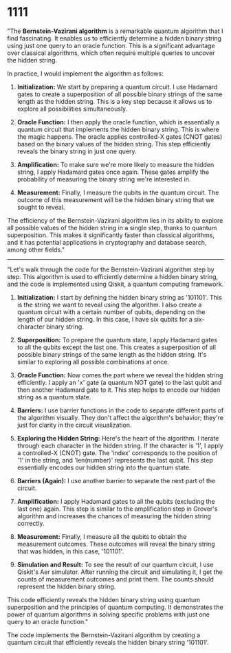 # 1111
"The **Bernstein-Vazirani algorithm** is a remarkable quantum algorithm that I find fascinating. It enables us to efficiently determine a hidden binary string using just one query to an oracle function. This is a significant advantage over classical algorithms, which often require multiple queries to uncover the hidden string.

In practice, I would implement the algorithm as follows:

1. **Initialization:** We start by preparing a quantum circuit. I use Hadamard gates to create a superposition of all possible binary strings of the same length as the hidden string. This is a key step because it allows us to explore all possibilities simultaneously.

2. **Oracle Function:** I then apply the oracle function, which is essentially a quantum circuit that implements the hidden binary string. This is where the magic happens. The oracle applies controlled-X gates (CNOT gates) based on the binary values of the hidden string. This step efficiently reveals the binary string in just one query.

3. **Amplification:** To make sure we're more likely to measure the hidden string, I apply Hadamard gates once again. These gates amplify the probability of measuring the binary string we're interested in.

4. **Measurement:** Finally, I measure the qubits in the quantum circuit. The outcome of this measurement will be the hidden binary string that we sought to reveal.

The efficiency of the Bernstein-Vazirani algorithm lies in its ability to explore all possible values of the hidden string in a single step, thanks to quantum superposition. This makes it significantly faster than classical algorithms, and it has potential applications in cryptography and database search, among other fields."

-------------------------------

"Let's walk through the code for the Bernstein-Vazirani algorithm step by step. This algorithm is used to efficiently determine a hidden binary string, and the code is implemented using Qiskit, a quantum computing framework.

1. **Initialization:** I start by defining the hidden binary string as '101101'. This is the string we want to reveal using the algorithm. I also create a quantum circuit with a certain number of qubits, depending on the length of our hidden string. In this case, I have six qubits for a six-character binary string.

2. **Superposition:** To prepare the quantum state, I apply Hadamard gates to all the qubits except the last one. This creates a superposition of all possible binary strings of the same length as the hidden string. It's similar to exploring all possible combinations at once.

3. **Oracle Function:** Now comes the part where we reveal the hidden string efficiently. I apply an 'x' gate (a quantum NOT gate) to the last qubit and then another Hadamard gate to it. This step helps to encode our hidden string as a quantum state.

4. **Barriers:** I use barrier functions in the code to separate different parts of the algorithm visually. They don't affect the algorithm's behavior; they're just for clarity in the circuit visualization.

5. **Exploring the Hidden String:** Here's the heart of the algorithm. I iterate through each character in the hidden string. If the character is '1', I apply a controlled-X (CNOT) gate. The 'index' corresponds to the position of '1' in the string, and 'len(number)' represents the last qubit. This step essentially encodes our hidden string into the quantum state.

6. **Barriers (Again):** I use another barrier to separate the next part of the circuit.

7. **Amplification:** I apply Hadamard gates to all the qubits (excluding the last one) again. This step is similar to the amplification step in Grover's algorithm and increases the chances of measuring the hidden string correctly.

8. **Measurement:** Finally, I measure all the qubits to obtain the measurement outcomes. These outcomes will reveal the binary string that was hidden, in this case, '101101'.

9. **Simulation and Result:** To see the result of our quantum circuit, I use Qiskit's Aer simulator. After running the circuit and simulating it, I get the counts of measurement outcomes and print them. The counts should represent the hidden binary string.

This code efficiently reveals the hidden binary string using quantum superposition and the principles of quantum computing. It demonstrates the power of quantum algorithms in solving specific problems with just one query to an oracle function."

The code implements the Bernstein-Vazirani algorithm by creating a quantum circuit that efficiently reveals the hidden binary string '101101'.
